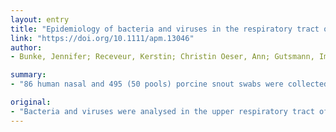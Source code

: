 ```yaml
---
layout: entry
title: "Epidemiology of bacteria and viruses in the respiratory tract of humans and domestic pigs"
link: "https://doi.org/10.1111/apm.13046"
author:
- Bunke, Jennifer; Receveur, Kerstin; Christin Oeser, Ann; Gutsmann, Imke; Schubert, Sabine; Podschun, Rainer; Zell, Roland; Fickenscher, Helmut; Krumbholz, Andi

summary:
- "86 human nasal and 495 (50 pools) porcine snout swabs were collected in Schleswig-Holstein, Germany. Staphylococcus (S.) aureus (62.8%, 54/86), human rhino- and coronaviruses (HRV, 29.1%, 25/86; HCoV, 16.3%, 14/86) were frequently detected in humans while Haemophilus parasuis (90."

original:
- "Bacteria and viruses were analysed in the upper respiratory tract of symptomatic pig-farmers and their domestic pigs. 86 human nasal and 495 (50 pools) porcine snout swabs were collected in Schleswig-Holstein, Germany. Staphylococcus (S.) aureus (62.8%, 54/86), human rhino- and coronaviruses (HRV, 29.1%, 25/86; HCoV, 16.3%, 14/86) were frequently detected in humans while Haemophilus parasuis (90.0%, 45/50), Mycoplasma hyorhinis (78.6%, 11/14), Enterovirus G (EV-G, 56.0%, 28/50), and S. aureus (36.0%, 18/50), respectively, were highly prevalent in pigs. The detection of S. aureus in human follow-up samples indicates a carrier status. The methicillin-resistant phenotype (MRSA) was identified in 33.3% (18/54) of nasal swabs and in one of 18 (5.6%) of pooled snout swabs tested positive for S. aureus. Strains were indicative of the livestock-associated clonal complex CC398, with t011 being the most common staphylococcal protein a type. Enterobacterales and non-fermenters were frequently isolated from swabs. Their detection in follow-up samples suggests a carrier status. All were classified as being non-multiresistant. There was no example for cross-species transmission of viruses. In contrast, transmission of S. aureus through occupational contact to pigs seems possible. The study contributes to the ?One Health? approach."
---
```


